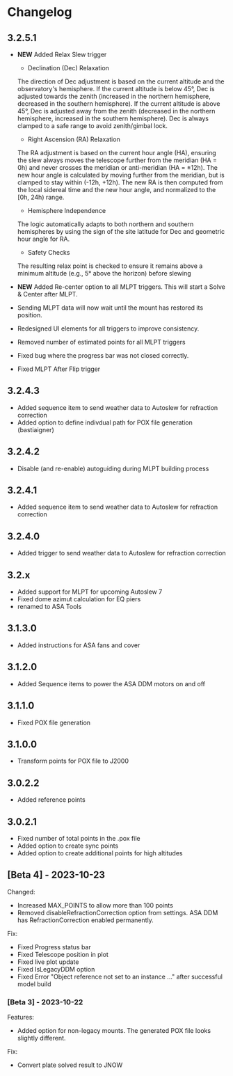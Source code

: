 # Changelog

## 3.2.5.1
 - **NEW** Added Relax Slew trigger
	
	- Declination (Dec) Relaxation
			
	The direction of Dec adjustment is based on the current altitude and the observatory's hemisphere.
    If the current altitude is below 45°, Dec is adjusted towards the zenith (increased in the northern hemisphere, decreased in the southern hemisphere).
    If the current altitude is above 45°, Dec is adjusted away from the zenith (decreased in the northern hemisphere, increased in the southern hemisphere).
    Dec is always clamped to a safe range to avoid zenith/gimbal lock.
	
	- Right Ascension (RA) Relaxation
	
    The RA adjustment is based on the current hour angle (HA), ensuring the slew always moves the telescope further from the meridian (HA = 0h) and never crosses the meridian or anti-meridian (HA = ±12h).
    The new hour angle is calculated by moving further from the meridian, but is clamped to stay within (-12h, +12h).
    The new RA is then computed from the local sidereal time and the new hour angle, and normalized to the [0h, 24h) range.

	- Hemisphere Independence
	
    The logic automatically adapts to both northern and southern hemispheres by using the sign of the site latitude for Dec and geometric hour angle for RA.

	- Safety Checks
	
	The resulting relax point is checked to ensure it remains above a minimum altitude (e.g., 5° above the horizon) before slewing
	
 - **NEW** Added Re-center option to all MLPT triggers. This will start a Solve & Center after MLPT.
 - Sending MLPT data will now wait until the mount has restored its position.
 - Redesigned UI elements for all triggers to improve consistency.
 - Removed number of estimated points for all MLPT triggers
 - Fixed bug where the progress bar was not closed correctly.
 - Fixed MLPT After Flip trigger 

	
## 3.2.4.3
 - Added sequence item to send weather data to Autoslew for refraction correction
 - Added option to define indivdual path for POX file generation (bastiaigner)
	
## 3.2.4.2
 - Disable (and re-enable) autoguiding during MLPT building process
   
## 3.2.4.1
 - Added sequence item to send weather data to Autoslew for refraction correction
   
## 3.2.4.0
 - Added trigger to send weather data to Autoslew for refraction correction

## 3.2.x

 - Added support for MLPT for upcoming Autoslew 7
 - Fixed dome azimut calculation for EQ piers
 - renamed to ASA Tools

## 3.1.3.0
 - Added instructions for ASA fans and cover
  
## 3.1.2.0
 - Added Sequence items to power the ASA DDM motors on and off

## 3.1.1.0
 - Fixed POX file generation
	
## 3.1.0.0
 - Transform points for POX file to J2000
	
## 3.0.2.2
 - Added reference points
	
## 3.0.2.1

- Fixed number of total points in the .pox file
- Added option to create sync points
- Added option to create additional points for high altitudes

## [Beta 4] - 2023-10-23

Changed:
- Increased MAX_POINTS to allow more than 100 points
- Removed disableRefractionCorrection option from settings. ASA DDM has RefractionCorrection enabled permanently.
 
Fix:
- Fixed Progress status bar
- Fixed Telescope position in plot
- Fixed live plot update
- Fixed IsLegacyDDM option
- Fixed Error "Object reference not set to an instance ..." after successful model build

### [Beta 3] - 2023-10-22

Features:
- Added option for non-legacy mounts. The generated POX file looks slightly different.

Fix:
- Convert plate solved result to JNOW

